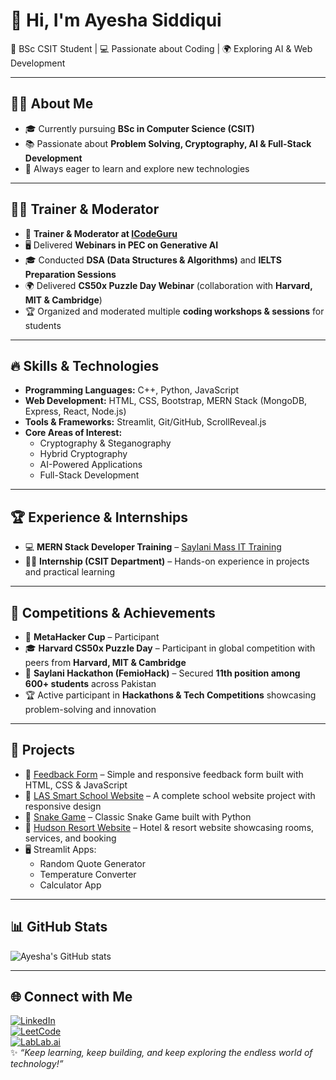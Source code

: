 # 👋 Hi, I'm Ayesha Siddiqui  
🚀 BSc CSIT Student | 💻 Passionate about Coding | 🌍 Exploring AI & Web Development  

---

## 👩‍🎓 About Me
- 🎓 Currently pursuing **BSc in Computer Science (CSIT)**  
- 📚 Passionate about **Problem Solving, Cryptography, AI & Full-Stack Development**  
- 🌱 Always eager to learn and explore new technologies  

---

## 🧑‍🏫 Trainer & Moderator
- 🎤 **Trainer & Moderator at [ICodeGuru](https://icode.guru/)**  
- 🖥️ Delivered **Webinars in PEC on Generative AI**  
- 🎓 Conducted **DSA (Data Structures & Algorithms)** and **IELTS Preparation Sessions**  
- 🌍 Delivered **CS50x Puzzle Day Webinar** (collaboration with **Harvard, MIT & Cambridge**)  
- 🏆 Organized and moderated multiple **coding workshops & sessions** for students  

---

## 🔥 Skills & Technologies
- **Programming Languages:** C++, Python, JavaScript  
- **Web Development:** HTML, CSS, Bootstrap, MERN Stack (MongoDB, Express, React, Node.js)  
- **Tools & Frameworks:** Streamlit, Git/GitHub, ScrollReveal.js  
- **Core Areas of Interest:**  
  - Cryptography & Steganography  
  - Hybrid Cryptography  
  - AI-Powered Applications  
  - Full-Stack Development  

---

## 🏆 Experience & Internships
- 💻 **MERN Stack Developer Training** – [Saylani Mass IT Training](https://saylaniwelfare.com/)  
- 👩‍💻 **Internship (CSIT Department)** – Hands-on experience in projects and practical learning  

---

## 🎯 Competitions & Achievements
- 🏅 **MetaHacker Cup** – Participant  
- 🎓 **Harvard CS50x Puzzle Day** – Participant in global competition with peers from **Harvard, MIT & Cambridge**  
- 🥇 **Saylani Hackathon (FemioHack)** – Secured **11th position among 600+ students** across Pakistan  
- 🏆 Active participant in **Hackathons & Tech Competitions** showcasing problem-solving and innovation  

---

## 📌 Projects
- 📝 [Feedback Form](https://github.com/Ayesha-Siddiqui1234/feedBackForm) – Simple and responsive feedback form built with HTML, CSS & JavaScript  
- 🏫 [LAS Smart School Website](https://github.com/Ayesha-Siddiqui1234/las-smart-school) – A complete school website project with responsive design  
- 🐍 [Snake Game](https://github.com/Ayesha-Siddiqui1234/SNAKE-GAME) – Classic Snake Game built with Python  
- 🏨 [Hudson Resort Website](https://github.com/Ayesha-Siddiqui1234/HUDSON-RESORT-WEBSITE) – Hotel & resort website showcasing rooms, services, and booking  
- 🖥️ Streamlit Apps:  
  - Random Quote Generator  
  - Temperature Converter  
  - Calculator App  

---

## 📊 GitHub Stats
![Ayesha's GitHub stats](https://github-readme-stats.vercel.app/api?username=Ayesha-Siddiqui1827&show_icons=true&theme=tokyonight)  

---

## 🌐 Connect with Me
[![LinkedIn](https://img.shields.io/badge/LinkedIn-Profile-blue)](https://www.linkedin.com/in/ayesha-siddiqui-851291293/)  
[![LeetCode](https://img.shields.io/badge/LeetCode-Profile-yellow)](https://leetcode.com/u/Ayesha_Siddiqui1827/)  
[![LabLab.ai](https://img.shields.io/badge/LabLab.ai-Projects-purple)](https://lablab.ai/u/@Ayesha_Siddiqui)  
✨ *“Keep learning, keep building, and keep exploring the endless world of technology!”*  
